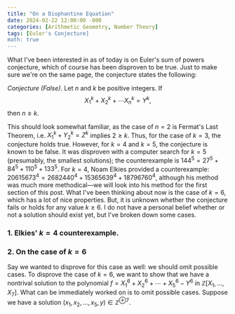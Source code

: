 ```yaml
---
title: "On a Diophantine Equation"
date: 2024-02-22 12:00:00 -800
categories: [Arithmetic Geometry, Number Theory]
tags: [Euler's Conjecture]
math: true
---
```

What I've been interested in as of today is on Euler's sum of powers conjecture, which of course has been disproven to be true. Just to make sure we're on the same page, the conjecture states the following:

*Conjecture (False)*. Let $n$ and $k$ be positive integers. If 
$$ X_1^k + X_2^k + \cdots X_n^k = Y^k,$$
 then $n \geq k$.

This should look somewhat familiar, as the case of $n = 2$ is Fermat's Last Theorem, i.e. $X_1^k + Y_2^k = Z^k$ implies $2 \geq k$. Thus, for the case of $k = 3$, the conjecture holds true. However, for $k=4$ and $k=5$, the conjecture is known to be false. It was disproven with a computer search for $k=5$ (presumably, the smallest solutions); the counterexample is $144^5 = 27^5 + 84^5 + 110^5 + 133^5$. For $k =4$, Noam Elkies provided a counterexample: $20615673^{4}=2682440^{4}+15365639^{4}+18796760^{4}$, although his method was much more methodical—we will look into his method for the first section of this post. What I've been thinking about now is the case of $k = 6$, which has a lot of nice properties. But, it is unknown whether the conjecture fails or holds for any value $k \geq 6$. I do not have a personal belief whether or not a solution should exist yet, but I've broken down some cases. 


### 1. Elkies' $k=4$ counterexample.


### 2. On the case of $k=6$
Say we wanted to disprove for this case as well: we should omit possible cases. To disprove the case of $k=6$, we want to show that we have a nontrival solution to the polynomial $f = X_1^6 + X_2^6 + \cdots + X_5^6 - Y^6$  in $\mathbb Z [X_1, \ldots, X_7]$. What can be immediately worked on is to omit possible cases. Suppose we have a solution $(x_1, x_2,\ldots, x_5, y) \in \mathbb Z^{\oplus 7}$. 